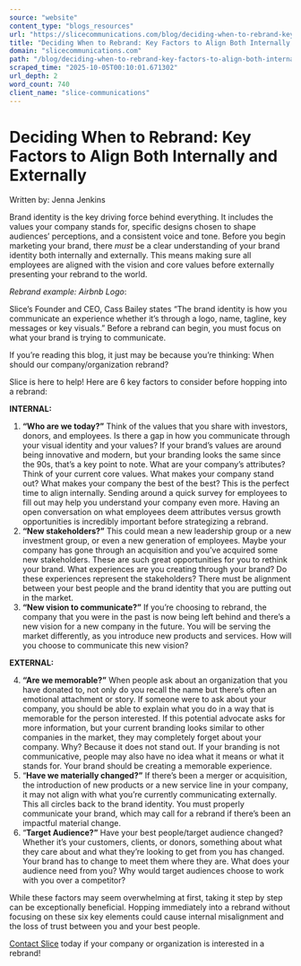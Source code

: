 ```yaml
---
source: "website"
content_type: "blogs_resources"
url: "https://slicecommunications.com/blog/deciding-when-to-rebrand-key-factors-to-align-both-internal-and-externally"
title: "Deciding When to Rebrand: Key Factors to Align Both Internally and Externally"
domain: "slicecommunications.com"
path: "/blog/deciding-when-to-rebrand-key-factors-to-align-both-internal-and-externally"
scraped_time: "2025-10-05T00:10:01.671302"
url_depth: 2
word_count: 740
client_name: "slice-communications"
---
```


# Deciding When to Rebrand: Key Factors to Align Both Internally and Externally

Written by: Jenna Jenkins

Brand identity is the key driving force behind everything. It includes the values your company stands for, specific designs chosen to shape audiences’ perceptions, and a consistent voice and tone. Before you begin marketing your brand, there _must_ be a clear understanding of your brand identity both internally and externally. This means making sure all employees are aligned with the vision and core values before externally presenting your rebrand to the world.

_Rebrand example: Airbnb Logo_:

Slice’s Founder and CEO, Cass Bailey states “The brand identity is how you communicate an experience whether it’s through a logo, name, tagline, key messages or key visuals.” Before a rebrand can begin, you must focus on what your brand is trying to communicate.

If you’re reading this blog, it just may be because you’re thinking: When should our company/organization rebrand?

Slice is here to help! Here are 6 key factors to consider before hopping into a rebrand:

**INTERNAL:**

1.  **“Who are we today?”** Think of the values that you share with investors, donors, and employees. Is there a gap in how you communicate through your visual identity and your values? If your brand’s values are around being innovative and modern, but your branding looks the same since the 90s, that’s a key point to note. What are your company’s attributes? Think of your current core values. What makes your company stand out? What makes your company the best of the best? This is the perfect time to align internally. Sending around a quick survey for employees to fill out may help you understand your company even more. Having an open conversation on what employees deem attributes versus growth opportunities is incredibly important before strategizing a rebrand.
2.  **“New stakeholders?”** This could mean a new leadership group or a new investment group, or even a new generation of employees. Maybe your company has gone through an acquisition and you’ve acquired some new stakeholders. These are such great opportunities for you to rethink your brand. What experiences are you creating through your brand? Do these experiences represent the stakeholders? There must be alignment between your best people and the brand identity that you are putting out in the market.
3.  **“New vision to communicate?”** If you’re choosing to rebrand, the company that you were in the past is now being left behind and there’s a new vision for a new company in the future. You will be serving the market differently, as you introduce new products and services. How will you choose to communicate this new vision?

**EXTERNAL:**

4.  **“Are we memorable?”** When people ask about an organization that you have donated to, not only do you recall the name but there’s often an emotional attachment or story. If someone were to ask about your company, you should be able to explain what you do in a way that is memorable for the person interested. If this potential advocate asks for more information, but your current branding looks similar to other companies in the market, they may completely forget about your company. Why? Because it does not stand out. If your branding is not communicative, people may also have no idea what it means or what it stands for. Your brand should be creating a memorable experience.
5.  “**Have we materially changed?”** If there’s been a merger or acquisition, the introduction of new products or a new service line in your company, it may not align with what you’re currently communicating externally. This all circles back to the brand identity. You must properly communicate your brand, which may call for a rebrand if there’s been an impactful material change.
6.  “**Target Audience?”** Have your best people/target audience changed? Whether it’s your customers, clients, or donors, something about what they care about and what they’re looking to get from you has changed. Your brand has to change to meet them where they are. What does your audience need from you? Why would target audiences choose to work with you over a competitor?

While these factors may seem overwhelming at first, taking it step by step can be exceptionally beneficial. Hopping immediately into a rebrand without focusing on these six key elements could cause internal misalignment and the loss of trust between you and your best people.

[Contact Slice](https://slicecommunications.com/contact) today if your company or organization is interested in a rebrand!